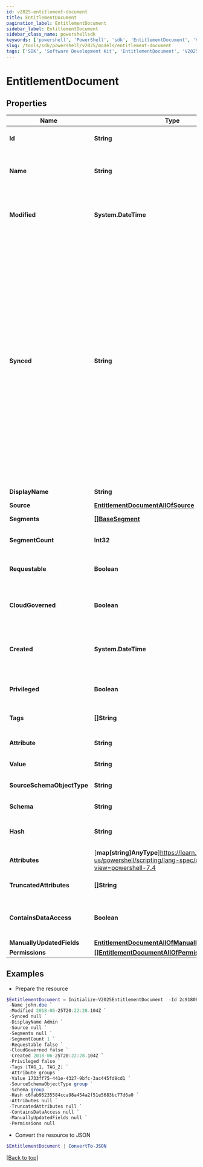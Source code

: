 ```yaml
---
id: v2025-entitlement-document
title: EntitlementDocument
pagination_label: EntitlementDocument
sidebar_label: EntitlementDocument
sidebar_class_name: powershellsdk
keywords: ['powershell', 'PowerShell', 'sdk', 'EntitlementDocument', 'V2025EntitlementDocument'] 
slug: /tools/sdk/powershell/v2025/models/entitlement-document
tags: ['SDK', 'Software Development Kit', 'EntitlementDocument', 'V2025EntitlementDocument']
---
```



# EntitlementDocument

## Properties

Name | Type | Description | Notes
------------ | ------------- | ------------- | -------------
**Id** | **String** | ID of the referenced object. | [required]
**Name** | **String** | The human readable name of the referenced object. | [required]
**Modified** | **System.DateTime** | ISO-8601 date-time referring to the time when the object was last modified. | [optional] 
**Synced** | **String** | ISO-8601 date-time referring to the date-time when object was queued to be synced into search database for use in the search API.   This date-time changes anytime there is an update to the object, which triggers a synchronization event being sent to the search database.  There may be some delay between the `synced` time and the time when the updated data is actually available in the search API.  | [optional] 
**DisplayName** | **String** | Entitlement's display name. | [optional] 
**Source** | [**EntitlementDocumentAllOfSource**](entitlement-document-all-of-source) |  | [optional] 
**Segments** | [**[]BaseSegment**](base-segment) | Segments with the entitlement. | [optional] 
**SegmentCount** | **Int32** | Number of segments with the role. | [optional] 
**Requestable** | **Boolean** | Indicates whether the entitlement is requestable. | [optional] [default to $false]
**CloudGoverned** | **Boolean** | Indicates whether the entitlement is cloud governed. | [optional] [default to $false]
**Created** | **System.DateTime** | ISO-8601 date-time referring to the time when the object was created. | [optional] 
**Privileged** | **Boolean** | Indicates whether the entitlement is privileged. | [optional] [default to $false]
**Tags** | **[]String** | Tags that have been applied to the object. | [optional] 
**Attribute** | **String** | Attribute information for the entitlement. | [optional] 
**Value** | **String** | Value of the entitlement. | [optional] 
**SourceSchemaObjectType** | **String** | Source schema object type of the entitlement. | [optional] 
**Schema** | **String** | Schema type of the entitlement. | [optional] 
**Hash** | **String** | Read-only calculated hash value of an entitlement. | [optional] 
**Attributes** | [**map[string]AnyType**]https://learn.microsoft.com/en-us/powershell/scripting/lang-spec/chapter-04?view=powershell-7.4 | Attributes of the entitlement. | [optional] 
**TruncatedAttributes** | **[]String** | Truncated attributes of the entitlement. | [optional] 
**ContainsDataAccess** | **Boolean** | Indicates whether the entitlement contains data access. | [optional] [default to $false]
**ManuallyUpdatedFields** | [**EntitlementDocumentAllOfManuallyUpdatedFields**](entitlement-document-all-of-manually-updated-fields) |  | [optional] 
**Permissions** | [**[]EntitlementDocumentAllOfPermissions**](entitlement-document-all-of-permissions) |  | [optional] 

## Examples

- Prepare the resource
```powershell
$EntitlementDocument = Initialize-V2025EntitlementDocument  -Id 2c91808375d8e80a0175e1f88a575222 `
 -Name john.doe `
 -Modified 2018-06-25T20:22:28.104Z `
 -Synced null `
 -DisplayName Admin `
 -Source null `
 -Segments null `
 -SegmentCount 1 `
 -Requestable false `
 -CloudGoverned false `
 -Created 2018-06-25T20:22:28.104Z `
 -Privileged false `
 -Tags [TAG_1, TAG_2] `
 -Attribute groups `
 -Value 1733ff75-441e-4327-9bfc-3ac445fd8cd1 `
 -SourceSchemaObjectType group `
 -Schema group `
 -Hash c6fab95235584cca98a454a2f51e5683bc77d6a0 `
 -Attributes null `
 -TruncatedAttributes null `
 -ContainsDataAccess null `
 -ManuallyUpdatedFields null `
 -Permissions null
```

- Convert the resource to JSON
```powershell
$EntitlementDocument | ConvertTo-JSON
```


[[Back to top]](#) 

